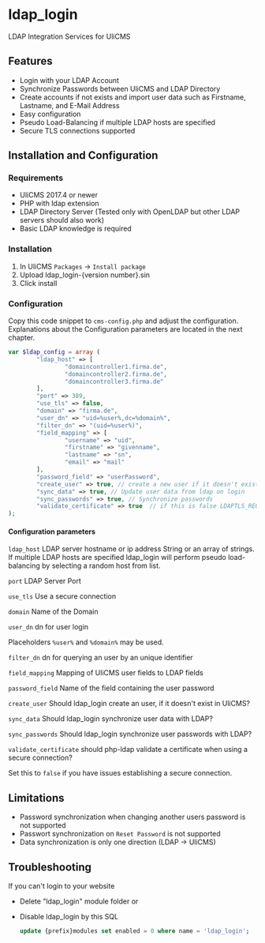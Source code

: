 # ldap_login
LDAP Integration Services for UliCMS

## Features
* Login with your LDAP Account
* Synchronize Passwords between UliCMS and LDAP Directory
* Create accounts if not exists and import user data such as Firstname, Lastname, and E-Mail Address
* Easy configuration
* Pseudo Load-Balancing if multiple LDAP hosts are specified
* Secure TLS connections supported

## Installation and Configuration
### Requirements

* UliCMS 2017.4 or newer
* PHP with ldap extension
* LDAP Directory Server (Tested only with OpenLDAP but  other LDAP servers should also work)
* Basic LDAP knowledge is required

### Installation
1. In UliCMS `Packages` -> `Install package`
2. Upload ldap_login-{version number}.sin
3. Click install

### Configuration
Copy this code snippet to `cms-config.php` and adjust the configuration. Explanations about the Configuration parameters are located in the next chapter.

```php
var $ldap_config = array (
		"ldap_host" => [ 
				"domaincontroller1.firma.de",
				"domaincontroller2.firma.de",
				"domaincontroller3.firma.de" 
		],
		"port" => 389,
		"use_tls" => false,
		"domain" => "firma.de",
		"user_dn" => "uid=%user%,dc=%domain%",
		"filter_dn" => "(uid=%user%)",
		"field_mapping" => [ 
				"username" => "uid",
				"firstname" => "givenname",
				"lastname" => "sn",
				"email" => "mail" 
		],
		"password_field" => "userPassword",
		"create_user" => true, // create a new user if it doesn't exists
		"sync_data" => true, // Update user data from ldap on login
		"sync_passwords" => true, // Synchronize passwords
		"validate_certificate" => true  // if this is false LDAPTLS_REQCERT=never will be set.
);

```
#### Configuration parameters
`ldap_host` LDAP server hostname or ip address
String or an array of strings.
If multiple LDAP hosts are specified ldap_login will perform pseudo load-balancing by selecting a random host from list.

`port` LDAP Server Port

`use_tls` Use a secure connection

`domain` Name of the Domain

`user_dn` dn for user login

Placeholders `%user%` and `%domain%` may be used.

`filter_dn` dn for querying an user by an unique identifier

`field_mapping` Mapping of UliCMS user fields to LDAP fields

`password_field` Name of the field containing the user password

`create_user` Should ldap_login create an user, if it doesn't exist in UliCMS?

`sync_data` Should ldap_login synchronize user data with LDAP?

`sync_passwords` Should ldap_login synchronize user passwords with LDAP?

`validate_certificate` should php-ldap validate a certificate when using a secure connection?

Set this to `false` if you have issues establishing a secure connection.

## Limitations
* Password synchronization when changing another users password is not supported
* Passwort synchronization on `Reset Password` is not supported
* Data synchronization is only one direction (LDAP -> UliCMS)
## Troubleshooting
If you can't login to your website
* Delete "ldap_login" module folder
or 
* Disable ldap_login by this SQL

  ```sql
  update {prefix}modules set enabled = 0 where name = 'ldap_login';
  ```